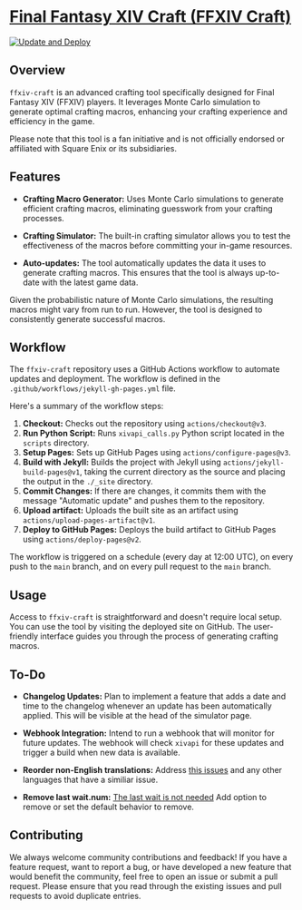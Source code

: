 # [Final Fantasy XIV Craft (FFXIV Craft)](https://dazemc.github.io/ffxiv-craft)
[![Update and Deploy](https://github.com/dazemc/ffxiv-craft/actions/workflows/jekyll-gh-pages.yml/badge.svg)](https://github.com/dazemc/ffxiv-craft/actions/workflows/jekyll-gh-pages.yml)

## Overview

`ffxiv-craft` is an advanced crafting tool specifically designed for Final Fantasy XIV (FFXIV) players. It leverages Monte Carlo simulation to generate optimal crafting macros, enhancing your crafting experience and efficiency in the game. 

Please note that this tool is a fan initiative and is not officially endorsed or affiliated with Square Enix or its subsidiaries.

## Features

- **Crafting Macro Generator:** Uses Monte Carlo simulations to generate efficient crafting macros, eliminating guesswork from your crafting processes.

- **Crafting Simulator:** The built-in crafting simulator allows you to test the effectiveness of the macros before committing your in-game resources.

- **Auto-updates:** The tool automatically updates the data it uses to generate crafting macros. This ensures that the tool is always up-to-date with the latest game data.

Given the probabilistic nature of Monte Carlo simulations, the resulting macros might vary from run to run. However, the tool is designed to consistently generate successful macros.

## Workflow

The `ffxiv-craft` repository uses a GitHub Actions workflow to automate updates and deployment. The workflow is defined in the `.github/workflows/jekyll-gh-pages.yml` file.

Here's a summary of the workflow steps:

1. **Checkout:** Checks out the repository using `actions/checkout@v3`.
2. **Run Python Script:** Runs `xivapi_calls.py` Python script located in the `scripts` directory.
3. **Setup Pages:** Sets up GitHub Pages using `actions/configure-pages@v3`.
4. **Build with Jekyll:** Builds the project with Jekyll using `actions/jekyll-build-pages@v1`, taking the current directory as the source and placing the output in the `./_site` directory.
5. **Commit Changes:** If there are changes, it commits them with the message "Automatic update" and pushes them to the repository.
6. **Upload artifact:** Uploads the built site as an artifact using `actions/upload-pages-artifact@v1`.
7. **Deploy to GitHub Pages:** Deploys the build artifact to GitHub Pages using `actions/deploy-pages@v2`.

The workflow is triggered on a schedule (every day at 12:00 UTC), on every push to the `main` branch, and on every pull request to the `main` branch.

## Usage

Access to `ffxiv-craft` is straightforward and doesn't require local setup. You can use the tool by visiting the deployed site on GitHub. The user-friendly interface guides you through the process of generating crafting macros.

## To-Do

- **Changelog Updates:** Plan to implement a feature that adds a date and time to the changelog whenever an update has been automatically applied. This will be visible at the head of the simulator page.

- **Webhook Integration:** Intend to run a webhook that will monitor for future updates. The webhook will check `xivapi` for these updates and trigger a build when new data is available.

- **Reorder non-English translations:** Address [this issues](https://github.com/NotRanged/NotRanged.github.io/issues/76) and any other languages that have a similiar issue.

- **Remove last wait.num:** [The last wait is not needed](https://github.com/NotRanged/NotRanged.github.io/issues/78) Add option to remove or set the default behavior to remove.

## Contributing

We always welcome community contributions and feedback! If you have a feature request, want to report a bug, or have developed a new feature that would benefit the community, feel free to open an issue or submit a pull request. Please ensure that you read through the existing issues and pull requests to avoid duplicate entries.
